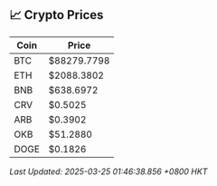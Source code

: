 ## 📈 Crypto Prices

| Coin | Price |
| ---- | ----- |
| BTC | $88279.7798 |
| ETH | $2088.3802 |
| BNB | $638.6972 |
| CRV | $0.5025 |
| ARB | $0.3902 |
| OKB | $51.2880 |
| DOGE | $0.1826 |

_Last Updated: 2025-03-25 01:46:38.856 +0800 HKT_